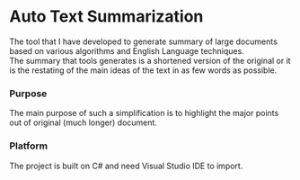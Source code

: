 # Auto Text Summarization
The tool that I have developed to generate summary of large documents based on various algorithms and English Language techniques.   
The summary that tools generates is a shortened version of the original or it is the restating of the main ideas of the text in as few words as possible. 

### Purpose
The main purpose of such a simplification is to highlight the major points out of original (much longer) document.

### Platform 
The project is built on C# and need Visual Studio IDE to import.

